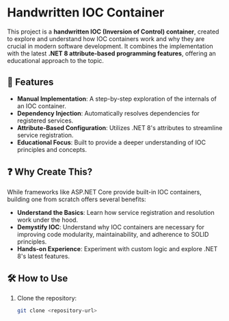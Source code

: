 # Handwritten IOC Container

This project is a **handwritten IOC (Inversion of Control) container**, created to explore and understand how IOC containers work and why they are crucial in modern software development. It combines the implementation with the latest **.NET 8 attribute-based programming features**, offering an educational approach to the topic.

## 🚀 Features
- **Manual Implementation**: A step-by-step exploration of the internals of an IOC container.
- **Dependency Injection**: Automatically resolves dependencies for registered services.
- **Attribute-Based Configuration**: Utilizes .NET 8's attributes to streamline service registration.
- **Educational Focus**: Built to provide a deeper understanding of IOC principles and concepts.

## ❓ Why Create This?
While frameworks like ASP.NET Core provide built-in IOC containers, building one from scratch offers several benefits:
- **Understand the Basics**: Learn how service registration and resolution work under the hood.
- **Demystify IOC**: Understand why IOC containers are necessary for improving code modularity, maintainability, and adherence to SOLID principles.
- **Hands-on Experience**: Experiment with custom logic and explore .NET 8's latest features.

## 🛠 How to Use
1. Clone the repository:
   ```bash
   git clone <repository-url>
